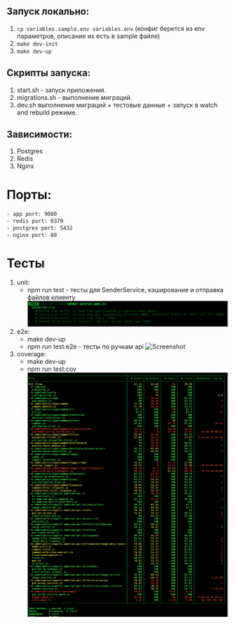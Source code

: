## Запуск локально:

1. `cp variables.sample.env variables.env` (конфиг берется из env параметров, описание их есть в sample файле)
2. `make dev-init`
3. `make dev-up`

## Скрипты запуска:

1. start.sh - запуск приложения.
2. migrations.sh - выполнение миграций.
3. dev.sh выполнение миграций + тестовые данные + запуск в watch and rebuild режиме.

## Зависимости:

1. Postgres
2. Redis
3. Nginx

# Порты:

    - app port: 9080
    - redis port: 6379
    - postgres port: 5432
    - nginx port: 80

# Тесты

1. unit: 
    - npm run test - тесты для SenderService, кэширование и отправка файлов клиенту
    ![Screenshot](./docs/unit.png)
2. e2e: 
    - make dev-up
    - npm run test:e2e - тесты по ручкам api
    ![Screenshot](./docs/ete.png)
3. coverage: 
    - make dev-up
    - npm run test:cov
    ![Screenshot](./docs/cov.png)